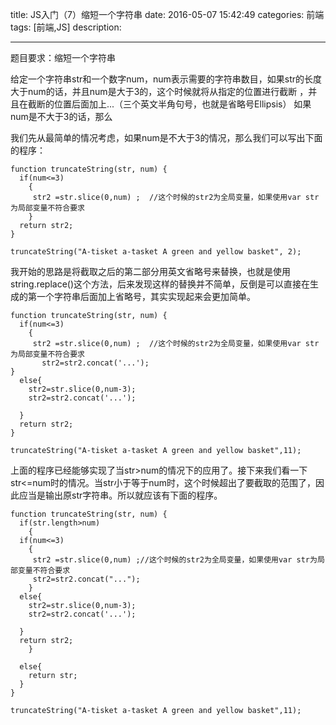 title:    JS入门（7）缩短一个字符串
date: 2016-05-07 15:42:49 
categories: 前端
tags: [前端,JS] 
description: 

---
题目要求：缩短一个字符串


给定一个字符串str和一个数字num，num表示需要的字符串数目，如果str的长度大于num的话，并且num是大于3的，这个时候就将从指定的位置进行截断 ，并且在截断的位置后面加上...（三个英文半角句号，也就是省略号Ellipsis） 如果num是不大于3的话，那么

<!--more-->
我们先从最简单的情况考虑，如果num是不大于3的情况，那么我们可以写出下面的程序：


	function truncateString(str, num) {
	  if(num<=3)
	    {
	     str2 =str.slice(0,num) ;  //这个时候的str2为全局变量，如果使用var str为局部变量不符合要求
	    }
	  return str2;
	}
	
	truncateString("A-tisket a-tasket A green and yellow basket", 2);


我开始的思路是将截取之后的第二部分用英文省略号来替换，也就是使用string.replace()这个方法，后来发现这样的替换并不简单，反倒是可以直接在生成的第一个字符串后面加上省略号，其实实现起来会更加简单。


	function truncateString(str, num) {
	  if(num<=3)
	    {
	     str2 =str.slice(0,num) ;  //这个时候的str2为全局变量，如果使用var str为局部变量不符合要求
	       str2=str2.concat('...'); 
	}
	  else{
	    str2=str.slice(0,num-3);
	    str2=str2.concat('...');
	    
	  }
	  return str2;
	}
	
	truncateString("A-tisket a-tasket A green and yellow basket",11);

上面的程序已经能够实现了当str>num的情况下的应用了。接下来我们看一下str<=num时的情况。当str小于等于num时，这个时候超出了要截取的范围了，因此应当是输出原str字符串。所以就应该有下面的程序。






	function truncateString(str, num) {
	  if(str.length>num)
	    {
	  if(num<=3)
	    {
	     str2 =str.slice(0,num) ;//这个时候的str2为全局变量，如果使用var str为局部变量不符合要求
	     str2=str2.concat("...");
	    }
	  else{
	    str2=str.slice(0,num-3);
	    str2=str2.concat('...');
	    
	  }
	  return str2;
	    }
	  
	  else{
	    return str;
	  }
	}
	
	truncateString("A-tisket a-tasket A green and yellow basket",11);
